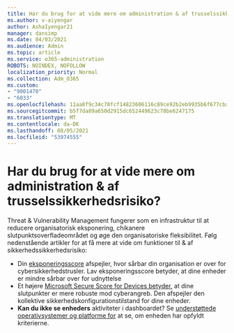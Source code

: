 ```yaml
---
title: Har du brug for at vide mere om administration & af trusselssikkerhedsrisiko?
ms.author: v-aiyengar
author: AshaIyengar21
manager: dansimp
ms.date: 04/03/2021
ms.audience: Admin
ms.topic: article
ms.service: o365-administration
ROBOTS: NOINDEX, NOFOLLOW
localization_priority: Normal
ms.collection: Adm_O365
ms.custom:
- "9001470"
- "6033"
ms.openlocfilehash: 11aa8f9c34c70fcf14823606116c89ce92b2eb9935b6f677cba00529ded22648
ms.sourcegitcommit: b5f7da89a650d2915dc652449623c78be6247175
ms.translationtype: MT
ms.contentlocale: da-DK
ms.lasthandoff: 08/05/2021
ms.locfileid: "53974555"
---
```

# <a name="need-to-know-more-on-threat--vulnerability-management"></a>Har du brug for at vide mere om administration & af trusselssikkerhedsrisiko?

Threat & Vulnerability Management fungerer som en infrastruktur til at reducere organisatorisk eksponering, chikanere slutpunktsoverfladeområdet og øge den organisatoriske fleksibilitet. Følg nedenstående artikler for at få mere at vide om funktioner til & af sikkerhedssikkerhedsrisiko:

- Din [eksponeringsscore](https://docs.microsoft.com/windows/security/threat-protection/microsoft-defender-atp/tvm-exposure-score) afspejler, hvor sårbar din organisation er over for cybersikkerhedstrusler. Lav eksponeringsscore betyder, at dine enheder er mindre sårbar over for udnyttelse
- Et højere [Microsoft Secure Score for Devices betyder,](https://docs.microsoft.com/windows/security/threat-protection/microsoft-defender-atp/tvm-microsoft-secure-score-devices) at dine slutpunkter er mere robuste mod cyberangreb. Den afspejler den kollektive sikkerhedskonfigurationstilstand for dine enheder.
- **Kan du ikke se enheders** aktiviteter i dashboardet? Se [understøttede operativsystemer og platforme for](https://docs.microsoft.com/windows/security/threat-protection/microsoft-defender-atp/tvm-supported-os) at se, om enheden har opfyldt kriterierne.
